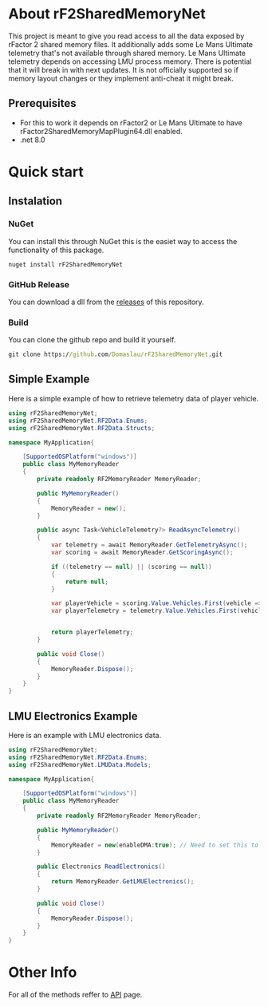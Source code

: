 # About rF2SharedMemoryNet

This project is meant to give you read access to all the data exposed by rFactor 2 shared memory files. It additionally adds some Le Mans Ultimate telemetry that's not available through shared memory.
Le Mans Ultimate telemetry depends on accessing LMU process memory. There is potential that it will break in with next updates.
It is not officially supported so if memory layout changes or they implement anti-cheat it might break.

## Prerequisites

* For this to work it depends on rFactor2 or Le Mans Ultimate to have rFactor2SharedMemoryMapPlugin64.dll enabled.
* .net 8.0

# Quick start
## Instalation

### NuGet
You can install this through NuGet this is the easiet way to access the functionality of this package.
```
nuget install rF2SharedMemoryNet
```

### GitHub Release
You can download a dll from the [releases](https://github.com/Domaslau/rF2SharedMemoryNet/releases) of this repository.

### Build
You can clone the github repo and build it yourself.

``` cmd
git clone https://github.com/Domaslau/rF2SharedMemoryNet.git
```

## Simple Example

Here is a simple example of how to retrieve telemetry data of player vehicle.

``` C#
using rF2SharedMemoryNet;
using rF2SharedMemoryNet.RF2Data.Enums;
using rF2SharedMemoryNet.RF2Data.Structs;

namespace MyApplication{

    [SupportedOSPlatform("windows")]
    public class MyMemoryReader
    {
        private readonly RF2MemoryReader MemoryReader;

        public MyMemoryReader()
        {
            MemoryReader = new();
        }

        public async Task<VehicleTelemetry?> ReadAsyncTelemetry()
        {
            var telemetry = await MemoryReader.GetTelemetryAsync();
            var scoring = await MemoryReader.GetScoringAsync();

            if ((telemetry == null) || (scoring == null))
            {
                return null;
            }

            var playerVehicle = scoring.Value.Vehicles.First(vehicle => (ControlEntity)vehicle.Control == ControlEntity.Player);
            var playerTelemetry = telemetry.Value.Vehicles.First(vehicle => vehicle.ID == playerVehicle.ID);


            return playerTelemetry;
        }

        public void Close()
        {
            MemoryReader.Dispose();
        }
    }
}
```

## LMU Electronics Example

Here is an example with LMU electronics data.

``` C#
using rF2SharedMemoryNet;
using rF2SharedMemoryNet.RF2Data.Enums;
using rF2SharedMemoryNet.LMUData.Models;

namespace MyApplication{

    [SupportedOSPlatform("windows")]
    public class MyMemoryReader
    {
        private readonly RF2MemoryReader MemoryReader;

        public MyMemoryReader()
        {
            MemoryReader = new(enableDMA:true); // Need to set this to true to initialize LMU memory reader.
        }

        public Electronics ReadElectronics()
        {
            return MemoryReader.GetLMUElectronics();
        }

        public void Close()
        {
            MemoryReader.Dispose();
        }
    }
}

```

# Other Info

For all of the methods reffer to [API](https://domaslau.github.io/rF2SharedMemoryNet/api/rF2SharedMemoryNet.html) page.